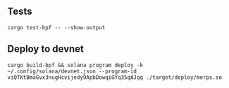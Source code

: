 ## Tests

```
cargo test-bpf -- --show-output
```

## Deploy to devnet

```
cargo build-bpf && solana program deploy -k ~/.config/solana/devnet.json --program-id viQTKtBmaGvx3nugHcvijedy9ApbDowqiGYq35qAJqq ./target/deploy/merps.so
```
